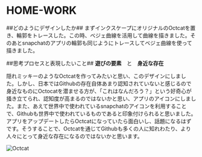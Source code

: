 # HOME-WORK
##どのようにデザインしたか##
まずインクスケープにオリジナルのOctcatを置き、輪郭をトレースした。この時、ベジェ曲線を活用して曲線を描きました。そのあとsnapchatのアプリの輪郭も同じようにトレースしてベジェ曲線を使って描きました。

##思考プロセスと表現したいこと##
**遊びの要素**　と　**身近な存在**

隠れミッキーのようなOctcatを作ってみたいと思い、このデザインにしました。しかし、日本ではGithubの存在自体あまり認知されていないと感じるので身近なものにOctocatを潜ませる方が、「これはなんだろう？」という好奇心が掻き立てられ、認知度が高まるのではないかと思い、アプリのアイコンにしました。また、あえて世界中で使われているsnapchatのアイコンを利用することで、Githubも世界中で使われているものであると印象付けられると思いました。アプリをアップデートしたらOctcatになっていたら面白いし、話題になるはずです。そうすることで、Octcatを通じてGithubも多くの人に知れわたり、より人々にとって身近な存在になるのではないかと思います。


![Octcat](file:///Users/HANA/Desktop/%E6%8F%8F%E7%94%BB.png)

